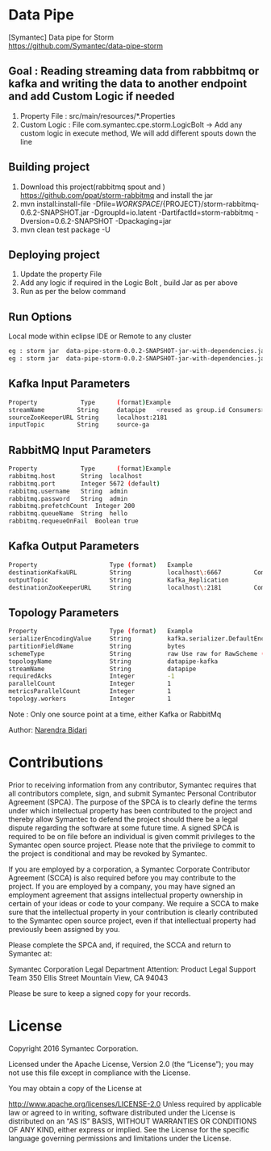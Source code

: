 # Data Pipe

[Symantec] Data pipe for Storm  
https://github.com/Symantec/data-pipe-storm

## Goal : Reading streaming data from rabbbitmq or kafka and writing the data to another endpoint and add Custom Logic if needed

1. Property File : src/main/resources/*.Properties
2. Custom Logic  : File com.symantec.cpe.storm.LogicBolt -> Add any custom logic in execute method, We will add different spouts down the line 


## Building project 

1. Download this project(rabbitmq spout and ) https://github.com/ppat/storm-rabbitmq  and install the jar
2. mvn install:install-file -Dfile=${WORKSPACE}/${PROJECT}/storm-rabbitmq-0.6.2-SNAPSHOT.jar -DgroupId=io.latent -DartifactId=storm-rabbitmq  -Dversion=0.6.2-SNAPSHOT -Dpackaging=jar
3. mvn clean test package -U

## Deploying project 

1. Update the property File
2. Add any logic if required in the Logic Bolt , build Jar as per above
3. Run as per the below command

## Run Options 
Local mode within eclipse IDE or Remote to any cluster

```sh
eg : storm jar  data-pipe-storm-0.0.2-SNAPSHOT-jar-with-dependencies.jar -c nimbus.host=<hostname> -c nimbus.port=<port_number> com.symantec.cpe.StartService <PropertyFile>
eg : storm jar  data-pipe-storm-0.0.2-SNAPSHOT-jar-with-dependencies.jar com.symantec.cpe.StartService <PropertyFile>
```


## Kafka Input Parameters
```sh
Property          	Type      (format)Example
streamName         String     datapipe   <reused as group.id Consumers>
sourceZooKeeperURL String     localhost:2181
inputTopic         String     source-ga 
 ```

## RabbitMQ Input Parameters
```sh
Property          	Type      (format)Example
rabbitmq.host    	String	localhost
rabbitmq.port		Integer	5672 (default)
rabbitmq.username	String	admin
rabbitmq.password	String	admin
rabbitmq.prefetchCount	Integer	200
rabbitmq.queueName	String	hello
rabbitmq.requeueOnFail	Boolean	true
 ```

## Kafka Output Parameters
```sh
Property					Type (format)	Example											Comment
destinationKafkaURL			String			localhost\:6667   		Comma-separated list of all Kafka brokers at the destination cluster.
outputTopic					String			Kafka_Replication
destinationZooKeeperURL		String			localhost\:2181			Comma-separated list of all ZooKeeper URLs in the destination cluster.
```

## Topology Parameters
```sh			
Property					Type (format)	Example								Comment
serializerEncodingValue		String			kafka.serializer.DefaultEncoder		For bytes, use the default kafka.serializer.DefaultEncoder. For string, use kafka.serializer.StringEncoder
partitionFieldName			String			bytes								Use bytes for bytes, and str for StringScheme.
schemeType					String			raw	Use raw for RawScheme (bytes), and string for StringScheme.
topologyName				String			datapipe-kafka
streamName					String			datapipe
requiredAcks				Integer			-1	
parallelCount				Integer			1	 
metricsParallelCount		Integer			1	 
topology.workers			Integer			1										Maximum value for this parameter is equal to the number of Storm supervisor nodes on the cluster.
```

Note : Only one source point at a time, either Kafka or RabbitMq



Author: [Narendra Bidari](https://github.com/supermonk)


# Contributions
Prior to receiving information from any contributor, Symantec requires that all contributors complete, sign, and submit Symantec Personal Contributor Agreement (SPCA). The purpose of the SPCA is to clearly define the terms under which intellectual property has been contributed to the project and thereby allow Symantec to defend the project should there be a legal dispute regarding the software at some future time. A signed SPCA is required to be on file before an individual is given commit privileges to the Symantec open source project. Please note that the privilege to commit to the project is conditional and may be revoked by Symantec.

If you are employed by a corporation, a Symantec Corporate Contributor Agreement (SCCA) is also required before you may contribute to the project. If you are employed by a company, you may have signed an employment agreement that assigns intellectual property ownership in certain of your ideas or code to your company. We require a SCCA to make sure that the intellectual property in your contribution is clearly contributed to the Symantec open source project, even if that intellectual property had previously been assigned by you.

Please complete the SPCA and, if required, the SCCA and return to Symantec at:

Symantec Corporation Legal Department Attention: Product Legal Support Team 350 Ellis Street Mountain View, CA 94043

Please be sure to keep a signed copy for your records.

# License
Copyright 2016 Symantec Corporation.

Licensed under the Apache License, Version 2.0 (the “License”); you may not use this file except in compliance with the License.

You may obtain a copy of the License at

http://www.apache.org/licenses/LICENSE-2.0 Unless required by applicable law or agreed to in writing, software distributed under the License is distributed on an “AS IS” BASIS, WITHOUT WARRANTIES OR CONDITIONS OF ANY KIND, either express or implied. See the License for the specific language governing permissions and limitations under the License.
